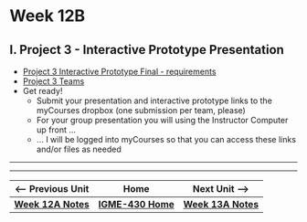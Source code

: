 # Week 12B

## I. Project 3 - Interactive Prototype Presentation
- [Project 3 Interactive Prototype Final - requirements](../documents/p3-interactive-prototype.md#iii-interactive-prototype---final-version)
- [Project 3 Teams](../documents/p3-teams.md)
- Get ready!
  - Submit your presentation and interactive prototype links to the myCourses dropbox (one submission per team, please)
  - For your group presentation you will using the Instructor Computer up front ...
  - ... I will be logged into myCourses so that you can access these links and/or files as needed


---
---

| <-- Previous Unit | Home | Next Unit -->
| --- | --- | --- 
|  [**Week 12A Notes**](12A.md)  |  [**IGME-430 Home**](../) | [**Week 13A Notes**](13A.md)
